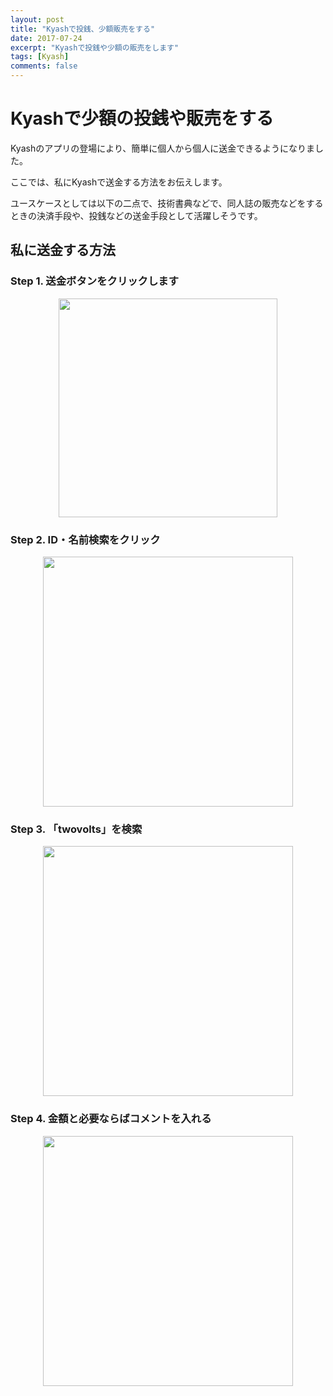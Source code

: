```yaml
---
layout: post
title: "Kyashで投銭、少額販売をする"
date: 2017-07-24
excerpt: "Kyashで投銭や少額の販売をします"
tags: [Kyash]
comments: false
---
```


# Kyashで少額の投銭や販売をする
Kyashのアプリの登場により、簡単に個人から個人に送金できるようになりました。 

ここでは、私にKyashで送金する方法をお伝えします。  

ユースケースとしては以下の二点で、技術書典などで、同人誌の販売などをするときの決済手段や、投銭などの送金手段として活躍しそうです。  

## 私に送金する方法  

### Step 1. 送金ボタンをクリックします
<div align="center"> 
  <img width="350px" src="https://user-images.githubusercontent.com/4949982/41200454-b47bba66-6cdf-11e8-92e3-829f231d0b2f.png">
</div>

### Step 2. ID・名前検索をクリック
<div align="center"> 
  <img width="400px" src="https://user-images.githubusercontent.com/4949982/41200307-38c381a8-6cdd-11e8-85e4-507cd02930e3.png">
</div>

### Step 3. 「twovolts」を検索
<div align="center"> 
  <img width="400px" src="https://user-images.githubusercontent.com/4949982/41200498-76491850-6ce0-11e8-92b6-6e469530ee3d.png">
</div>

### Step 4. 金額と必要ならばコメントを入れる
<div align="center"> 
  <img width="400px" src="https://user-images.githubusercontent.com/4949982/41200529-15d770d8-6ce1-11e8-8297-7e107af022e0.png">
</div>

